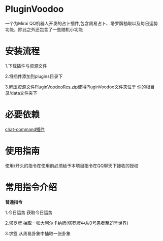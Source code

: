# PluginVoodoo

一个为Mirai QQ机器人开发的占卜插件,包含周易占卜、塔罗牌抽取以及每日运势功能，除此之外还包含了一些随机小功能

# 安装流程

1.下载插件与资源文件

2.将插件添加到plugins目录下

3.解压资源文件[PluginVoodooRes.zip](https://github.com/AlerHugu3s/PluginVoodoo/releases/download/v1.5.0/PluginVoodooRes.zip)使得PluginVoodoo文件夹位于 你的根目录/data文件夹下

# 必要依赖

[chat-command插件](https://github.com/project-mirai/chat-command/releases)

# 使用指南

使用/开头的指令在使用前必须给予本项目指令在QQ聊天下接收的授权

# 常用指令介绍

**普通指令**

1.今日运势 获取今日运势

2.塔罗牌 抽取一张大阿尔卡纳牌(塔罗牌中从0号愚者至21号世界)

3.求签 从周易卦象中抽取一张卦象

